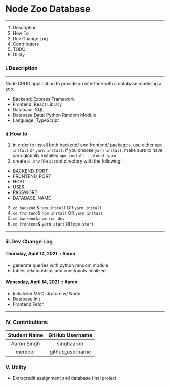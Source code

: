 # Node Zoo Database

---

1.  Description
2.  How To
3.  Dev Change Log
4.  Contributors
5.  TODO
6.  Utility

### i.Description

---

Node CRUD application to provide an interface with a database modeling a zoo.

- Backend: Express Framework
- Frontend: React Library
- Database: SQL
- Database Data: Python Random Module
- Language: TypeScript

### ii.How to

1. in order to install both backend/ and frontend/ packages, use either `npm install` or `yarn install`. if you choose `yarn install`, make sure to have yarn globally installed `npm install --global yarn`
2. create a `.env` file at root directory with the following:

- BACKEND_PORT
- FRONTEND_PORT
- HOST
- USER
- PASSWORD
- DATABASE_NAME

3. `cd backend` & `npm install` OR `yarn install`
4. `cd frontend`& `npm install` OR `yarn install`
5. `cd backend`& `npm run dev`
6. `cd frontend`& `yarn start` OR `npm start`

---

### iii.Dev Change Log

#### Thursday, April 14, 2021 :: Aaron

- generate queries with python random module
- tables relationships and constraints finalized

#### Wenesday, April 14, 2021 :: Aaron

- Initialized MVC struture w/ Node
- Database Init
- Frontend Fetch

---

### IV. Contributions

| Student Name | GitHub Username |
| :----------: | :-------------: |
| Aaron Singh  |   singhaaron    |
|    member    | github_username |

### V. Utility

- Extracredit assignment and database final project
